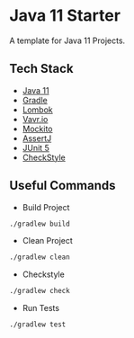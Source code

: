 # Java 11 Starter

A template for Java 11 Projects.

## Tech Stack

* [Java 11](https://openjdk.java.net/projects/jdk/11/)
* [Gradle](https://docs.gradle.org/current/userguide/getting_started.html)
* [Lombok](https://projectlombok.org/features/all) 
* [Vavr.io](https://www.vavr.io/vavr-docs/)
* [Mockito](https://site.mockito.org/#how)
* [AssertJ](https://joel-costigliola.github.io/assertj/assertj-db.html)
* [JUnit 5](https://junit.org/junit5/docs/current/user-guide/)
* [CheckStyle](https://docs.gradle.org/current/userguide/checkstyle_plugin.html)

## Useful Commands

* Build Project

```bash
./gradlew build
```

* Clean Project
```bash
./gradlew clean
```

* Checkstyle
```bash
./gradlew check
```

* Run Tests
```bash
./gradlew test
```

